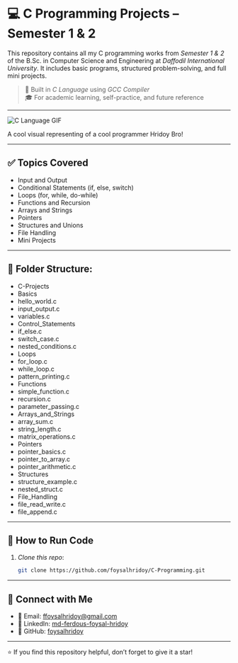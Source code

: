 # 💻 C Programming Projects – Semester 1 & 2

This repository contains all my C programming works from *Semester 1 & 2* of the B.Sc. in Computer Science and Engineering at *Daffodil International University*. It includes basic programs, structured problem-solving, and full mini projects.

> 📌 Built in *C Language* using *GCC Compiler*  
> 🎓 For academic learning, self-practice, and future reference

---

![C Language GIF](https://media4.giphy.com/media/v1.Y2lkPTc5MGI3NjExaHFzZTY3eWV3bDV3ZHZpbDJ5MnN0eW45cWVscDgzc3BuaDI5MnNtcCZlcD12MV9pbnRlcm5hbF9naWZfYnlfaWQmY3Q9Zw/pbIavlMZE7TkcVriMM/giphy.gif)

A cool visual representing of a cool programmer Hridoy Bro!

---

## ✅ Topics Covered

- Input and Output
- Conditional Statements (if, else, switch)
- Loops (for, while, do-while)
- Functions and Recursion
- Arrays and Strings
- Pointers
- Structures and Unions
- File Handling
- Mini Projects

---

## 📁 Folder Structure:
- C-Projects
- Basics
- hello_world.c
- input_output.c
- variables.c
- Control_Statements
- if_else.c
- switch_case.c
- nested_conditions.c
- Loops
- for_loop.c
- while_loop.c
- pattern_printing.c
- Functions
- simple_function.c
- recursion.c
- parameter_passing.c
- Arrays_and_Strings
- array_sum.c
- string_length.c
- matrix_operations.c
- Pointers
- pointer_basics.c
- pointer_to_array.c
- pointer_arithmetic.c
- Structures
- structure_example.c
- nested_struct.c
- File_Handling
- file_read_write.c
- file_append.c

---

## 🚀 How to Run Code

1. *Clone this repo*:
   ```bash
   git clone https://github.com/foysalhridoy/C-Programming.git

---
## 🤝 Connect with Me

* 📧 Email: [ffoysalhridoy@gmail.com](mailto:ffoysalhridoy@gmail.com)  
* 💼 LinkedIn: [md-ferdous-foysal-hridoy](https://www.linkedin.com/in/md-ferdous-foysal-hridoy-43758a319/)  
* 🐙 GitHub: [foysalhridoy](https://github.com/foysalhridoy)

---

⭐ If you find this repository helpful, don’t forget to give it a star!
